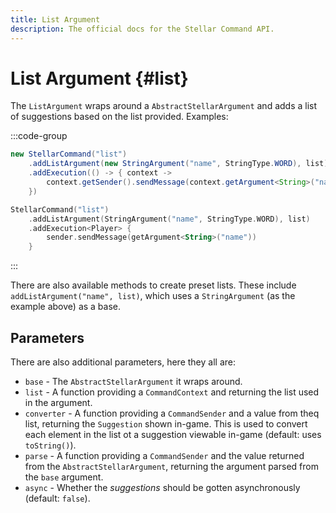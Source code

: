 ```yaml
---
title: List Argument
description: The official docs for the Stellar Command API.
---
```


# List Argument {#list}

The `ListArgument` wraps around a `AbstractStellarArgument` and adds a list of suggestions based on the list provided. Examples:

:::code-group
```Java
new StellarCommand("list")
    .addListArgument(new StringArgument("name", StringType.WORD), list)
    .addExecution(() -> { context ->
        context.getSender().sendMessage(context.getArgument<String>("name"))
    })
```
```Kotlin
StellarCommand("list")
    .addListArgument(StringArgument("name", StringType.WORD), list)
    .addExecution<Player> {
        sender.sendMessage(getArgument<String>("name"))
    }
```
:::

There are also available methods to create preset lists. These include `addListArgument("name", list)`, which uses a `StringArgument` (as the example above) as a base.

## Parameters

There are also additional parameters, here they all are:

* `base` - The `AbstractStellarArgument` it wraps around.
* `list` - A function providing a `CommandContext` and returning the list used in the argument.
* `converter` - A function providing a `CommandSender` and a value from theq list, returning the `Suggestion` shown in-game. This is used to convert each element in the list ot a suggestion viewable in-game (default: uses `toString()`).
* `parse` - A function providing a `CommandSender` and the value returned from the `AbstractStellarArgument`, returning the argument parsed from the `base` argument.
* `async` - Whether the _suggestions_ should be gotten asynchronously (default: `false`).